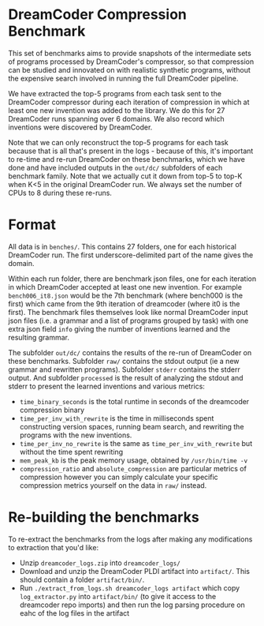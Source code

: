 # DreamCoder Compression Benchmark

This set of benchmarks aims to provide snapshots of the intermediate sets of programs processed by DreamCoder's compressor, so that compression can be studied and innovated on with realistic synthetic programs, without the expensive search involved in running the full DreamCoder pipeline.

We have extracted the top-5 programs from each task sent to the DreamCoder compressor during each iteration of compression in which at least one new invention was added to the library. We do this for 27 DreamCoder runs spanning over 6 domains. We also record which inventions were discovered by DreamCoder.

Note that we can only reconstruct the top-5 programs for each task because that is all that's present in the logs - because of this, it's important to re-time and re-run DreamCoder on these benchmarks, which we have done and have included outputs in the `out/dc/` subfolders of each benchmark family. Note that we actually cut it down from top-5 to top-K when K<5 in the original DreamCoder run. We always set the number of CPUs to 8 during these re-runs.

# Format

All data is in `benches/`. This contains 27 folders, one for each historical DreamCoder run. The first underscore-delimited part of the name gives the domain.

Within each run folder, there are benchmark json files, one for each iteration in which DreamCoder accepted at least one new invention. For example `bench006_it8.json` would be the 7th benchmark (where bench000 is the first) which came from the 9th iteration of dreamcoder (where it0 is the first). The benchmark files themselves look like normal DreamCoder input json files (i.e. a grammar and a list of programs grouped by task) with one extra json field `info` giving the number of inventions learned and the resulting grammar.

The subfolder `out/dc/` contains the results of the re-run of DreamCoder on these benchmarks. Subfolder `raw/` contains the stdout output (ie a new grammar and rewritten programs). Subfolder `stderr` contains the stderr output. And subfolder `processed` is the result of analyzing the stdout and stderr to present the learned inventions and various metrics:
- `time_binary_seconds` is the total runtime in seconds of the dreamcoder compression binary
- `time_per_inv_with_rewrite` is the time in milliseconds spent constructing version spaces, running beam search, and rewriting the programs with the new inventions.
- `time_per_inv_no_rewrite` is the same as `time_per_inv_with_rewrite` but without the time spent rewriting
- `mem_peak_kb` is the peak memory usage, obtained by `/usr/bin/time -v`
- `compression_ratio` and `absolute_compression` are particular metrics of compression however you can simply calculate your specific compression metrics yourself on the data in `raw/` instead.

# Re-building the benchmarks

To re-extract the benchmarks from the logs after making any modifications to extraction that you'd like:
- Unzip `dreamcoder_logs.zip` into `dreamcoder_logs/`
- Download and unzip the DreamCoder PLDI artifact into `artifact/`. This should contain a folder `artifact/bin/`.
- Run `./extract_from_logs.sh dreamcoder_logs artifact` which copy `log_extractor.py` into `artifact/bin/` (to give it access to the dreamcoder repo imports) and then run the log parsing procedure on eahc of the log files in the artifact
